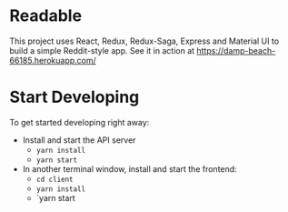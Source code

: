 # Readable

This project uses React, Redux, Redux-Saga, Express and Material UI to build a simple
Reddit-style app. See it in action at https://damp-beach-66185.herokuapp.com/

# Start Developing

To get started developing right away:

* Install and start the API server
    - `yarn install`
    - `yarn start`
* In another terminal window, install and start the frontend:
    - `cd client`
    - `yarn install`
    - `yarn start
